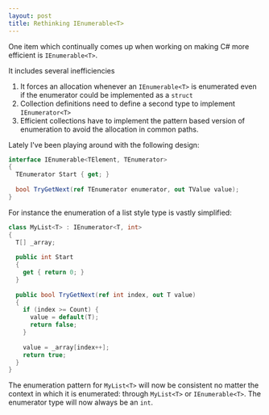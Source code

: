 ```yaml
---
layout: post
title: Rethinking IEnumerable<T> 
---
```


One item which continually comes up when working on making C# more efficient is `IEnumerable<T>`.  

It includes several inefficiencies

1. It forces an allocation whenever an `IEnumerable<T>` is enumerated even if the enumerator could be implemented as a `struct`
2. Collection definitions need to define a second type to implement `IEnumerator<T>` 
3. Efficient collections have to implement the pattern based version of enumeration to avoid the allocation in common paths.  

Lately I've been playing around with the following design:

``` csharp
interface IEnumerable<TElement, TEnumerator>
{
  TEnumerator Start { get; } 
  
  bool TryGetNext(ref TEnumerator enumerator, out TValue value);
}
```

For instance the enumeration of a list style type is vastly simplified:

``` csharp
class MyList<T> : IEnumerator<T, int>
{
  T[] _array;
  
  public int Start 
  { 
    get { return 0; } 
  }
  
  public bool TryGetNext(ref int index, out T value)
  {
    if (index >= Count) { 
      value = default(T);
      return false;
    }
    
    value = _array[index++];
    return true;
  }
}
```

The enumeration pattern for `MyList<T>` will now be consistent no matter the context in which it is enumerated: through `MyList<T>` or `IEnumerable<T>`.  The enumerator type will now always be an `int`.  





